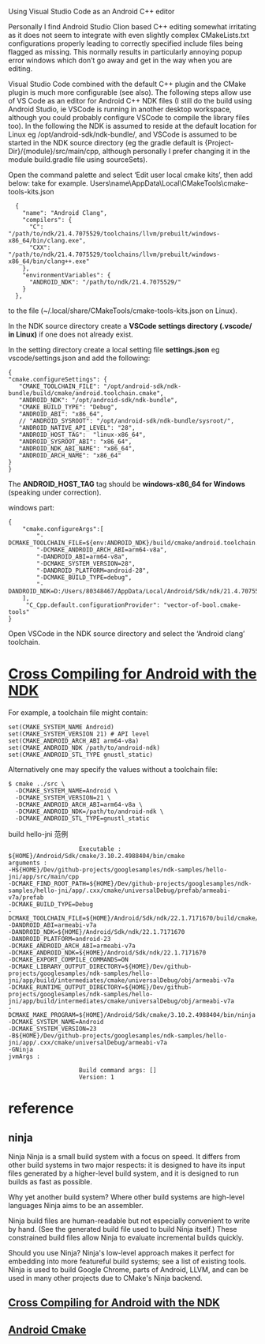Using Visual Studio Code as an Android C++ editor

Personally I find Android Studio Clion based C++ editing somewhat irritating as it does not seem to integrate with even slightly complex CMakeLists.txt configurations properly leading to correctly specified include files being flagged as missing. This normally results in particularly annoying popup error windows which don’t go away and get in the way when you are editing.

Visual Studio Code combined with the default C++ plugin and the CMake plugin is much more configurable (see also). The following steps allow use of VS Code as an editor for Android C++ NDK files (I still do the build using Android Studio, ie VSCode is running in another desktop workspace, although you could probably configure VSCode to compile the library files too). In the following the NDK is assumed to reside at the default location for Linux eg /opt/android-sdk/ndk-bundle/, and VSCode is assumed to be started in the NDK source directory (eg the gradle default is {Project-Dir}/{module}/src/main/cpp, although personally I prefer changing it in the module build.gradle file using sourceSets).

Open the command palette and select ‘Edit user local cmake kits’, then add below:
take for example.
Users\name\AppData\Local\CMakeTools\cmake-tools-kits.json

```
  {
    "name": "Android Clang",
    "compilers": {
      "C": "/path/to/ndk/21.4.7075529/toolchains/llvm/prebuilt/windows-x86_64/bin/clang.exe",
      "CXX": "/path/to/ndk/21.4.7075529/toolchains/llvm/prebuilt/windows-x86_64/bin/clang++.exe"
    },
    "environmentVariables": {
      "ANDROID_NDK": "/path/to/ndk/21.4.7075529/"
    }
  },
```

to the file (~/.local/share/CMakeTools/cmake-tools-kits.json on Linux).

In the NDK source directory create a **VSCode settings directory (.vscode/ in Linux)** if one does not already exist.

In the setting directory create a local setting file **settings.json** eg vscode/settings.json and add the following:

```
{
"cmake.configureSettings": {
   "CMAKE_TOOLCHAIN_FILE": "/opt/android-sdk/ndk-bundle/build/cmake/android.toolchain.cmake",
   "ANDROID_NDK": "/opt/android-sdk/ndk-bundle",
   "CMAKE_BUILD_TYPE": "Debug",
   "ANDROID_ABI": "x86_64",
   // "ANDROID_SYSROOT": "/opt/android-sdk/ndk-bundle/sysroot/",
   "ANDROID_NATIVE_API_LEVEL": "28",
   "ANDROID_HOST_TAG":  "linux-x86_64",
   "ANDROID_SYSROOT_ABI": "x86_64",
   "ANDROID_NDK_ABI_NAME": "x86_64",
   "ANDROID_ARCH_NAME": "x86_64"
}
}
```

The **ANDROID_HOST_TAG** tag should be **windows-x86_64 for Windows** (speaking under correction).

windows part:
```
{
    "cmake.configureArgs":[
        "-DCMAKE_TOOLCHAIN_FILE=${env:ANDROID_NDK}/build/cmake/android.toolchain.cmake",
        "-DCMAKE_ANDROID_ARCH_ABI=arm64-v8a",
        "-DANDROID_ABI=arm64-v8a",
        "-DCMAKE_SYSTEM_VERSION=28",
        "-DANDROID_PLATFORM=android-28",
        "-DCMAKE_BUILD_TYPE=debug",
        "-DANDROID_NDK=D:/Users/80348467/AppData/Local/Android/Sdk/ndk/21.4.7075529",
    ],
     "C_Cpp.default.configurationProvider": "vector-of-bool.cmake-tools"
}
```
Open VSCode in the NDK source directory and select the ‘Android clang’ toolchain.

#  [Cross Compiling for Android with the NDK](https://cmake.org/cmake/help/latest/manual/cmake-toolchains.7.html#id22)

For example, a toolchain file might contain:
```
set(CMAKE_SYSTEM_NAME Android)
set(CMAKE_SYSTEM_VERSION 21) # API level
set(CMAKE_ANDROID_ARCH_ABI arm64-v8a)
set(CMAKE_ANDROID_NDK /path/to/android-ndk)
set(CMAKE_ANDROID_STL_TYPE gnustl_static)
```
Alternatively one may specify the values without a toolchain file:
```
$ cmake ../src \
  -DCMAKE_SYSTEM_NAME=Android \
  -DCMAKE_SYSTEM_VERSION=21 \
  -DCMAKE_ANDROID_ARCH_ABI=arm64-v8a \
  -DCMAKE_ANDROID_NDK=/path/to/android-ndk \
  -DCMAKE_ANDROID_STL_TYPE=gnustl_static
```

build hello-jni 范例
```
                    Executable : ${HOME}/Android/Sdk/cmake/3.10.2.4988404/bin/cmake
arguments :
-H${HOME}/Dev/github-projects/googlesamples/ndk-samples/hello-jni/app/src/main/cpp
-DCMAKE_FIND_ROOT_PATH=${HOME}/Dev/github-projects/googlesamples/ndk-samples/hello-jni/app/.cxx/cmake/universalDebug/prefab/armeabi-v7a/prefab
-DCMAKE_BUILD_TYPE=Debug
-DCMAKE_TOOLCHAIN_FILE=${HOME}/Android/Sdk/ndk/22.1.7171670/build/cmake/android.toolchain.cmake
-DANDROID_ABI=armeabi-v7a
-DANDROID_NDK=${HOME}/Android/Sdk/ndk/22.1.7171670
-DANDROID_PLATFORM=android-23
-DCMAKE_ANDROID_ARCH_ABI=armeabi-v7a
-DCMAKE_ANDROID_NDK=${HOME}/Android/Sdk/ndk/22.1.7171670
-DCMAKE_EXPORT_COMPILE_COMMANDS=ON
-DCMAKE_LIBRARY_OUTPUT_DIRECTORY=${HOME}/Dev/github-projects/googlesamples/ndk-samples/hello-jni/app/build/intermediates/cmake/universalDebug/obj/armeabi-v7a
-DCMAKE_RUNTIME_OUTPUT_DIRECTORY=${HOME}/Dev/github-projects/googlesamples/ndk-samples/hello-jni/app/build/intermediates/cmake/universalDebug/obj/armeabi-v7a
-DCMAKE_MAKE_PROGRAM=${HOME}/Android/Sdk/cmake/3.10.2.4988404/bin/ninja
-DCMAKE_SYSTEM_NAME=Android
-DCMAKE_SYSTEM_VERSION=23
-B${HOME}/Dev/github-projects/googlesamples/ndk-samples/hello-jni/app/.cxx/cmake/universalDebug/armeabi-v7a
-GNinja
jvmArgs :

                    Build command args: []
                    Version: 1
```

# reference
## ninja
Ninja
Ninja is a small build system with a focus on speed. It differs from other build systems in two major respects: it is designed to have its input files generated by a higher-level build system, and it is designed to run builds as fast as possible.

Why yet another build system?
Where other build systems are high-level languages Ninja aims to be an assembler.

Ninja build files are human-readable but not especially convenient to write by hand. (See the generated build file used to build Ninja itself.) These constrained build files allow Ninja to evaluate incremental builds quickly.

Should you use Ninja?
Ninja's low-level approach makes it perfect for embedding into more featureful build systems; see a list of existing tools. Ninja is used to build Google Chrome, parts of Android, LLVM, and can be used in many other projects due to CMake's Ninja backend.

## [Cross Compiling for Android with the NDK](https://cmake.org/cmake/help/latest/manual/cmake-toolchains.7.html#id22)

## [Android Cmake](https://developer.android.com/ndk/guides/cmake#command-line)
